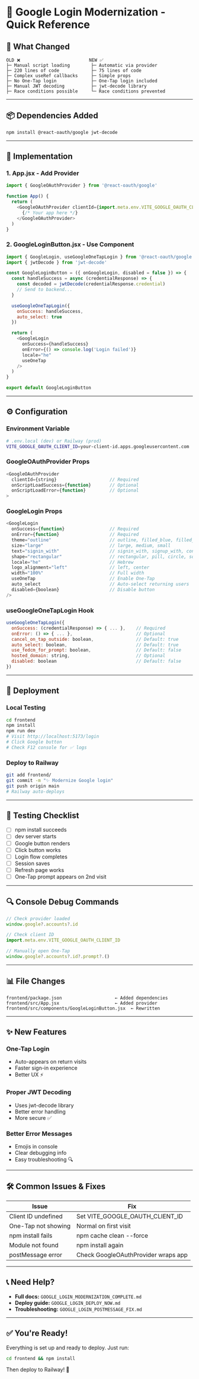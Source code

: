 # 📖 Google Login Modernization - Quick Reference

## 🎯 What Changed

```
OLD ❌                          NEW ✅
├─ Manual script loading        ├─ Automatic via provider
├─ 220 lines of code            ├─ 75 lines of code
├─ Complex useRef callbacks     ├─ Simple props
├─ No One-Tap login             ├─ One-Tap login included
├─ Manual JWT decoding          ├─ jwt-decode library
├─ Race conditions possible     └─ Race conditions prevented
```

---

## 📦 Dependencies Added

```bash
npm install @react-oauth/google jwt-decode
```

---

## 🔧 Implementation

### 1. App.jsx - Add Provider
```javascript
import { GoogleOAuthProvider } from '@react-oauth/google'

function App() {
  return (
    <GoogleOAuthProvider clientId={import.meta.env.VITE_GOOGLE_OAUTH_CLIENT_ID}>
      {/* Your app here */}
    </GoogleOAuthProvider>
  )
}
```

### 2. GoogleLoginButton.jsx - Use Component
```javascript
import { GoogleLogin, useGoogleOneTapLogin } from '@react-oauth/google'
import { jwtDecode } from 'jwt-decode'

const GoogleLoginButton = ({ onGoogleLogin, disabled = false }) => {
  const handleSuccess = async (credentialResponse) => {
    const decoded = jwtDecode(credentialResponse.credential)
    // Send to backend...
  }

  useGoogleOneTapLogin({
    onSuccess: handleSuccess,
    auto_select: true
  })

  return (
    <GoogleLogin
      onSuccess={handleSuccess}
      onError={() => console.log('Login failed')}
      locale="he"
      useOneTap
    />
  )
}

export default GoogleLoginButton
```

---

## ⚙️ Configuration

### Environment Variable
```bash
# .env.local (dev) or Railway (prod)
VITE_GOOGLE_OAUTH_CLIENT_ID=your-client-id.apps.googleusercontent.com
```

### GoogleOAuthProvider Props
```javascript
<GoogleOAuthProvider
  clientId={string}                    // Required
  onScriptLoadSuccess={function}       // Optional
  onScriptLoadError={function}         // Optional
>
```

### GoogleLogin Props
```javascript
<GoogleLogin
  onSuccess={function}                 // Required
  onError={function}                   // Required
  theme="outline"                      // outline, filled_blue, filled_black
  size="large"                         // large, medium, small
  text="signin_with"                   // signin_with, signup_with, continue_with, signin
  shape="rectangular"                  // rectangular, pill, circle, square
  locale="he"                          // Hebrew
  logo_alignment="left"                // left, center
  width="100%"                         // Full width
  useOneTap                            // Enable One-Tap
  auto_select                          // Auto-select returning users
  disabled={boolean}                   // Disable button
/>
```

### useGoogleOneTapLogin Hook
```javascript
useGoogleOneTapLogin({
  onSuccess: (credentialResponse) => { ... },    // Required
  onError: () => { ... },                        // Optional
  cancel_on_tap_outside: boolean,                // Default: true
  auto_select: boolean,                          // Default: true
  use_fedcm_for_prompt: boolean,                 // Default: false
  hosted_domain: string,                         // Optional
  disabled: boolean                              // Default: false
})
```

---

## 🚀 Deployment

### Local Testing
```bash
cd frontend
npm install
npm run dev
# Visit http://localhost:5173/login
# Click Google button
# Check F12 console for ✅ logs
```

### Deploy to Railway
```bash
git add frontend/
git commit -m "✨ Modernize Google login"
git push origin main
# Railway auto-deploys
```

---

## 🧪 Testing Checklist

- [ ] npm install succeeds
- [ ] dev server starts
- [ ] Google button renders
- [ ] Click button works
- [ ] Login flow completes
- [ ] Session saves
- [ ] Refresh page works
- [ ] One-Tap prompt appears on 2nd visit

---

## 🔍 Console Debug Commands

```javascript
// Check provider loaded
window.google?.accounts?.id

// Check client ID
import.meta.env.VITE_GOOGLE_OAUTH_CLIENT_ID

// Manually open One-Tap
window.google?.accounts?.id?.prompt?.()
```

---

## 📊 File Changes

```
frontend/package.json                    ← Added dependencies
frontend/src/App.jsx                     ← Added provider
frontend/src/components/GoogleLoginButton.jsx  ← Rewritten
```

---

## ✨ New Features

### One-Tap Login
- Auto-appears on return visits
- Faster sign-in experience
- Better UX ⚡

### Proper JWT Decoding
- Uses jwt-decode library
- Better error handling
- More secure ✅

### Better Error Messages
- Emojis in console
- Clear debugging info
- Easy troubleshooting 🔍

---

## 🛠️ Common Issues & Fixes

| Issue | Fix |
|-------|-----|
| Client ID undefined | Set VITE_GOOGLE_OAUTH_CLIENT_ID |
| One-Tap not showing | Normal on first visit |
| npm install fails | npm cache clean --force |
| Module not found | npm install again |
| postMessage error | Check GoogleOAuthProvider wraps app |

---

## 📞 Need Help?

- **Full docs:** `GOOGLE_LOGIN_MODERNIZATION_COMPLETE.md`
- **Deploy guide:** `GOOGLE_LOGIN_DEPLOY_NOW.md`
- **Troubleshooting:** `GOOGLE_LOGIN_POSTMESSAGE_FIX.md`

---

## ✅ You're Ready!

Everything is set up and ready to deploy. Just run:

```bash
cd frontend && npm install
```

Then deploy to Railway! 🚀
